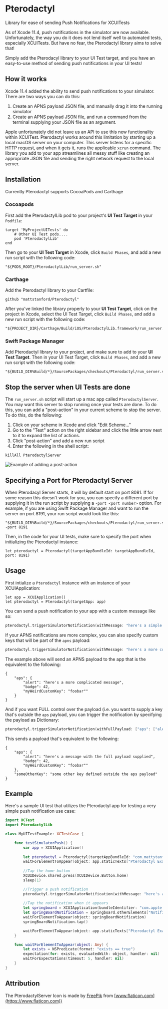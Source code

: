 # Pterodactyl
Library for ease of sending Push Notifications for XCUITests

As of Xcode 11.4, push notifications in the simulator are now available. Unfortunately, the way you do it does not lend itself well to automated tests, especially XCUITests. But have no fear, the Pterodactyl library aims to solve that!

Simply add the Pterodacyl library to your UI Test target, and you have an easy-to-use method of sending push notifications in your UI tests!

## How it works

Xcode 11.4 added the ability to send push notifications to your simulator. There are two ways you can do this:

1. Create an APNS payload JSON file, and manually drag it into the running simulator
2. Create an APNS payload JSON file, and run a command from the terminal supplying your JSON file as an argument.

Apple unfortunately did not leave us an API to use this new functionality within XCUITest. Pterodactyl works around this limitation by starting up a local macOS server on your computer. This server listens for a specific HTTP request, and when it gets it, runs the applicable `xcrun` command. The library you add to your app streamlines all messy stuff like creating an appropriate JSON file and sending the right network request to the local server.

## Installation

Currently Pterodactyl supports CocoaPods and Carthage

### Cocoapods

First add the PterodactylLib pod to your project's **UI Test Target** in your `Podfile`:

```
target 'MyProjectUITests' do
    # Other UI Test pods....
    pod 'PterodactylLib'
end
```

Then go to your **UI Test Target** in Xcode, click `Build Phases`, and add a new run script with the following code:

```
"${PODS_ROOT}/PterodactylLib/run_server.sh"
```

### Carthage

Add the Pterodactyl library to your Cartfile:

```
github "mattstanford/Pterodactyl"
```

After you've linked the library properly to your **UI Test Target**, click on the project in Xcode, select the UI Test Target, click `Build Phases`, and add a new run script with the following code:

```
"${PROJECT_DIR}/Carthage/Build/iOS/PterodactylLib.framework/run_server.sh"
```

### Swift Package Manager

Add Pterodactyl library to your project, and make sure to add to your **UI Test Target**. Then in your UI Test Target, click `Build Phases`, and add a new run script with the following code:

```
"${BUILD_DIR%Build/*}/SourcePackages/checkouts/Pterodactyl/run_server.sh"
```

## Stop the server when UI Tests are done

The `run_server.sh` script will start up a mac app called `PterodactylServer`. You may want this server to stop running once your tests are done. To do this, you can add a "post-action" in your current scheme to stop the server. To do this, do the following:

1. Click on your scheme in Xcode and click "Edit Scheme..."
2. Go to the "Test" action on the right sidebar and click the little arrow next to it to expand the list of actions.
3. Click "post-action" and add a new run script
4. Enter the following in the shell script:
```
killAll PterodactylServer
```

![Example of adding a post-action](post_action.png?raw=true)

## Specifying a Port for Pterodactyl Server

When Pterodacyl Server starts, it will by default start on port 8081. If for some reason this doesn't work for you, you can specify a different port by supplying it in the run script by supplying a `-port <port number>` option. For example, if you are using Swift Package Manager and want to run the server on port 8191, your run script would look like this:

```
"${BUILD_DIR%Build/*}/SourcePackages/checkouts/Pterodactyl/run_server.sh" -port 8191
```

Then, in the code for your UI tests, make sure to specify the port when initializing the Pterodactyl instance:

```
let pterodactyl = Pterodactyl(targetAppBundleId: targetAppBundleId, port: 8191)

```

## Usage

First intialize a `Pterodactyl` instance with an instance of your XCUIApplication:

```
let app = XCUIApplication()
let pterodactyl = Pterodactyl(targetApp: app)
```

You can send a push notification to your app with a custom message like so:

```swift
pterodactyl.triggerSimulatorNotification(withMessage: "here's a simple message")
```

If your APNS notifications are more complex, you can also specify custom keys that will be part of the `apns` payload:

```swift
pterodactyl.triggerSimulatorNotification(withMessage: "here's a more complicated message", additionalKeys: ["badge": 42, "myWeirdCustomKey": "foobar"])
```

The example above will send an APNS payload to the app that is the equivalent to the following:

```
{
    "aps": { 
        "alert": "here's a more complicated message",
        "badge": 42,
        "myWeirdCustomKey": "foobar""
    }
}
```

And if you want FULL control over the payload (i.e. you want to supply a key that's outside the `aps` payload, you can trigger the notification by specifying the payload as Dictionary:

```swift
pterodactyl.triggerSimulatorNotification(withFullPayload: ["aps": ["alert": "here's a message with the full payload supplied", "badge": 1, "sound": "default"], "someOtherKey": "some other key defined outside the aps payload"])
```

This sends a payload that's equivalent to the following:

```
{
    "aps": { 
        "alert": "here's a message with the full payload supplied",
        "badge": 42,
        "myWeirdCustomKey": "foobar""
    },
    "someOtherKey": "some other key defined outside the aps payload"
}
```


## Example

Here's a sample UI test that utilizes the Pterodactyl app for testing a very simple push notification use case:

```swift
import XCTest
import PterodactylLib

class MyUITestExample: XCTestCase {

    func testSimulatorPush() {
        var app = XCUIApplication()
        
        let pterodactyl = Pterodactyl(targetAppBundleId: "com.mattstanford.PterodactylExample")
        waitForElementToAppear(object: app.staticTexts["Pterodactyl Example"])
        
        //Tap the home button
        XCUIDevice.shared.press(XCUIDevice.Button.home)
        sleep(1)

        //Trigger a push notification
        pterodactyl.triggerSimulatorNotification(withMessage: "here's a simple message")
        
        //Tap the notification when it appears
        let springboard = XCUIApplication(bundleIdentifier: "com.apple.springboard")
        let springBoardNotification = springboard.otherElements["NotificationShortLookView"]
        waitForElementToAppear(object: springBoardNotification)
        springBoardNotification.tap()

        waitForElementToAppear(object: app.staticTexts["Pterodactyl Example"])
    }

    func waitForElementToAppear(object: Any) {
        let exists = NSPredicate(format: "exists == true")
        expectation(for: exists, evaluatedWith: object, handler: nil)
        waitForExpectations(timeout: 5, handler: nil)
    }
}
```

## Attribution

The PterodactylServer Icon is made by [FreePik](https://www.flaticon.com/authors/freepik) from [www.flaticon.com](https://www.flaticon.com))
